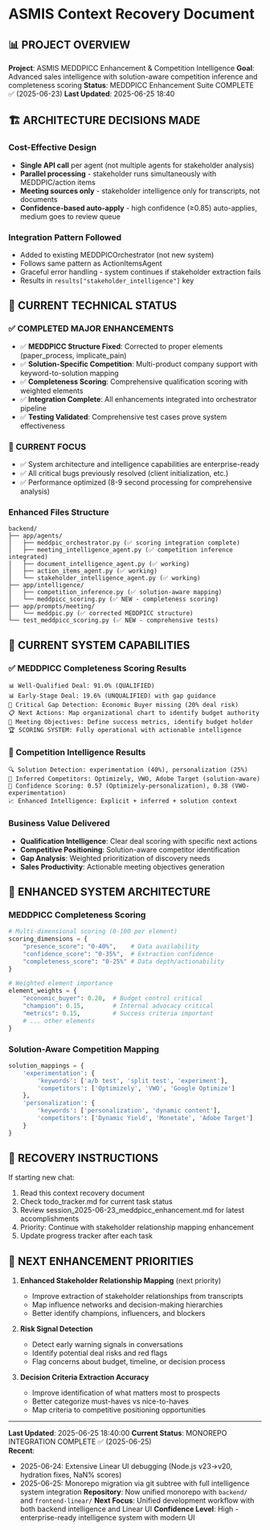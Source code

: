 # ASMIS Context Recovery Document

## 📊 PROJECT OVERVIEW

**Project**: ASMIS MEDDPICC Enhancement & Competition Intelligence
**Goal**: Advanced sales intelligence with solution-aware competition inference and completeness scoring
**Status**: MEDDPICC Enhancement Suite COMPLETE ✅ (2025-06-23)
**Last Updated**: 2025-06-25 18:40

## 🏗️ ARCHITECTURE DECISIONS MADE

### Cost-Effective Design
- **Single API call** per agent (not multiple agents for stakeholder analysis)
- **Parallel processing** - stakeholder runs simultaneously with MEDDPIC/action items
- **Meeting sources only** - stakeholder intelligence only for transcripts, not documents
- **Confidence-based auto-apply** - high confidence (≥0.85) auto-applies, medium goes to review queue

### Integration Pattern Followed
- Added to existing MEDDPICOrchestrator (not new system)
- Follows same pattern as ActionItemsAgent
- Graceful error handling - system continues if stakeholder extraction fails
- Results in `results["stakeholder_intelligence"]` key

## 🔧 CURRENT TECHNICAL STATUS

### ✅ COMPLETED MAJOR ENHANCEMENTS
- ✅ **MEDDPICC Structure Fixed**: Corrected to proper elements (paper_process, implicate_pain)
- ✅ **Solution-Specific Competition**: Multi-product company support with keyword-to-solution mapping
- ✅ **Completeness Scoring**: Comprehensive qualification scoring with weighted elements
- ✅ **Integration Complete**: All enhancements integrated into orchestrator pipeline
- ✅ **Testing Validated**: Comprehensive test cases prove system effectiveness

### 🎯 CURRENT FOCUS
- ✅ System architecture and intelligence capabilities are enterprise-ready
- ✅ All critical bugs previously resolved (client initialization, etc.)
- ✅ Performance optimized (8-9 second processing for comprehensive analysis)

### Enhanced Files Structure
```
backend/
├── app/agents/
│   ├── meddpic_orchestrator.py (✅ scoring integration complete)
│   ├── meeting_intelligence_agent.py (✅ competition inference integrated)
│   ├── document_intelligence_agent.py (✅ working)
│   ├── action_items_agent.py (✅ working)
│   └── stakeholder_intelligence_agent.py (✅ working)
├── app/intelligence/
│   ├── competition_inference.py (✅ solution-aware mapping)
│   └── meddpicc_scoring.py (✅ NEW - completeness scoring)
├── app/prompts/meeting/
│   └── meddpic.py (✅ corrected MEDDPICC structure)
└── test_meddpicc_scoring.py (✅ NEW - comprehensive tests)
```

## 🎯 CURRENT SYSTEM CAPABILITIES

### ✅ MEDDPICC Completeness Scoring Results
```
📊 Well-Qualified Deal: 91.0% (QUALIFIED)
📊 Early-Stage Deal: 19.6% (UNQUALIFIED) with gap guidance
🎯 Critical Gap Detection: Economic Buyer missing (20% deal risk)
📋 Next Actions: Map organizational chart to identify budget authority
🎲 Meeting Objectives: Define success metrics, identify budget holder
🏆 SCORING SYSTEM: Fully operational with actionable intelligence
```

### 🚀 Competition Intelligence Results  
```
🔍 Solution Detection: experimentation (40%), personalization (25%)
🏢 Inferred Competitors: Optimizely, VWO, Adobe Target (solution-aware)
🎯 Confidence Scoring: 0.57 (Optimizely-personalization), 0.38 (VWO-experimentation)
📈 Enhanced Intelligence: Explicit + inferred + solution context
```

### Business Value Delivered
- **Qualification Intelligence**: Clear deal scoring with specific next actions
- **Competitive Positioning**: Solution-aware competitor identification  
- **Gap Analysis**: Weighted prioritization of discovery needs
- **Sales Productivity**: Actionable meeting objectives generation

## 🧠 ENHANCED SYSTEM ARCHITECTURE

### MEDDPICC Completeness Scoring
```python
# Multi-dimensional scoring (0-100 per element)
scoring_dimensions = {
    "presence_score": "0-40%",    # Data availability
    "confidence_score": "0-35%",  # Extraction confidence 
    "completeness_score": "0-25%" # Data depth/actionability
}

# Weighted element importance
element_weights = {
    "economic_buyer": 0.20,  # Budget control critical
    "champion": 0.15,        # Internal advocacy critical
    "metrics": 0.15,         # Success criteria important
    # ... other elements
}
```

### Solution-Aware Competition Mapping
```python
solution_mappings = {
    'experimentation': {
        'keywords': ['a/b test', 'split test', 'experiment'],
        'competitors': ['Optimizely', 'VWO', 'Google Optimize']
    },
    'personalization': {
        'keywords': ['personalization', 'dynamic content'],
        'competitors': ['Dynamic Yield', 'Monetate', 'Adobe Target']
    }
}
```

## 📝 RECOVERY INSTRUCTIONS

If starting new chat:
1. Read this context recovery document
2. Check todo_tracker.md for current task status  
3. Review session_2025-06-23_meddpicc_enhancement.md for latest accomplishments
4. Priority: Continue with stakeholder relationship mapping enhancement
5. Update progress tracker after each task

## 🔄 NEXT ENHANCEMENT PRIORITIES

1. **Enhanced Stakeholder Relationship Mapping** (next priority)
   - Improve extraction of stakeholder relationships from transcripts
   - Map influence networks and decision-making hierarchies
   - Better identify champions, influencers, and blockers

2. **Risk Signal Detection**
   - Detect early warning signals in conversations
   - Identify potential deal risks and red flags  
   - Flag concerns about budget, timeline, or decision process

3. **Decision Criteria Extraction Accuracy**
   - Improve identification of what matters most to prospects
   - Better categorize must-haves vs nice-to-haves
   - Map criteria to competitive positioning opportunities

---
**Last Updated**: 2025-06-25 18:40:00
**Current Status**: MONOREPO INTEGRATION COMPLETE ✅ (2025-06-25)  
**Recent**: 
- 2025-06-24: Extensive Linear UI debugging (Node.js v23→v20, hydration fixes, NaN% scores)
- 2025-06-25: Monorepo migration via git subtree with full intelligence system integration
**Repository**: Now unified monorepo with `backend/` and `frontend-linear/` 
**Next Focus**: Unified development workflow with both backend intelligence and Linear UI
**Confidence Level**: High - enterprise-ready intelligence system with modern UI